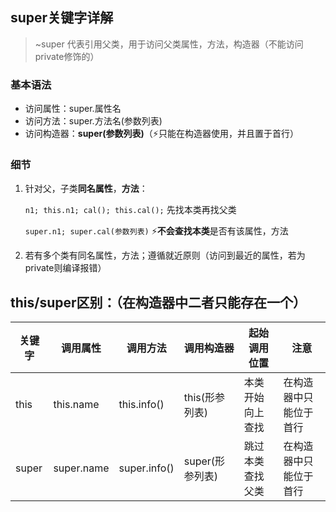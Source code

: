 ##  super关键字详解

> ~super 代表引用父类，用于访问父类属性，方法，构造器（不能访问private修饰的）

###  基本语法

- 访问属性：super.属性名
- 访问方法：super.方法名(参数列表)
- 访问构造器：**super(参数列表)**（⚡只能在构造器使用，并且置于首行）

###  细节

1. 针对父，子类**同名属性**，**方法**：

   `n1; this.n1; cal(); this.cal();`   先找本类再找父类

   `super.n1; super.cal(参数列表)`  ⚡**不会查找本类**是否有该属性，方法

2. 若有多个类有同名属性，方法；遵循就近原则（访问到最近的属性，若为private则编译报错）

   





##  this/super区别：（在构造器中二者只能存在一个）

| 关键字 | 调用属性   | 调用方法     | 调用构造器      | 起始调用位置     | 注意                   |
| ------ | ---------- | ------------ | --------------- | ---------------- | ---------------------- |
| this   | this.name  | this.info()  | this(形参列表)  | 本类开始向上查找 | 在构造器中只能位于首行 |
| super  | super.name | super.info() | super(形参列表) | 跳过本类查找父类 | 在构造器中只能位于首行 |

 

